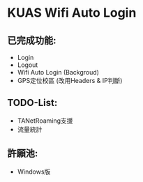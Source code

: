 KUAS Wifi Auto Login
===========

## 已完成功能:
- Login
- Logout
- Wifi Auto Login (Backgroud)
- GPS定位校區 (改用Headers & IP判斷)

## TODO-List:
- TANetRoaming支援
- 流量統計

## 許願池:
- Windows版